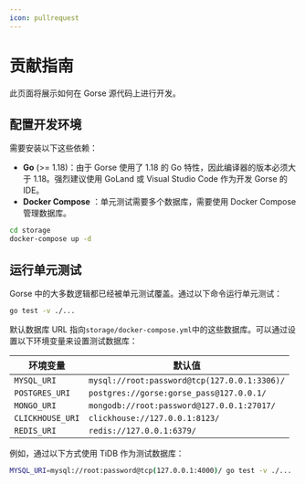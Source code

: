 ```yaml
---
icon: pullrequest
---
```


# 贡献指南

此页面将展示如何在 Gorse 源代码上进行开发。

## 配置开发环境

需要安装以下这些依赖：

- **Go** (&gt;= 1.18)：由于 Gorse 使用了 1.18 的 Go 特性，因此编译器的版本必须大于 1.18。强烈建议使用 GoLand 或 Visual Studio Code 作为开发 Gorse 的 IDE。
- **Docker Compose** ：单元测试需要多个数据库，需要使用 Docker Compose 管理数据库。

```bash
cd storage
docker-compose up -d
```

## 运行单元测试

Gorse 中的大多数逻辑都已经被单元测试覆盖。通过以下命令运行单元测试：

```bash
go test -v ./...
```

默认数据库 URL 指向`storage/docker-compose.yml`中的这些数据库。可以通过设置以下环境变量来设置测试数据库：

环境变量 | 默认值
--- | ---
`MYSQL_URI` | `mysql://root:password@tcp(127.0.0.1:3306)/`
`POSTGRES_URI` | `postgres://gorse:gorse_pass@127.0.0.1/`
`MONGO_URI` | `mongodb://root:password@127.0.0.1:27017/`
`CLICKHOUSE_URI` | `clickhouse://127.0.0.1:8123/`
`REDIS_URI` | `redis://127.0.0.1:6379/`

例如，通过以下方式使用 TiDB 作为测试数据库：

```bash
MYSQL_URI=mysql://root:password@tcp(127.0.0.1:4000)/ go test -v ./...
```
